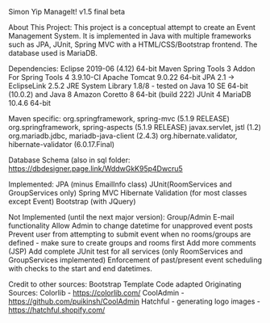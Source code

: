 Simon Yip
ManageIt! v1.5 final beta

About This Project:
This project is a conceptual attempt to create an Event Management System.
It is implemented in Java with multiple frameworks such as JPA, JUnit, Spring MVC
with a HTML/CSS/Bootstrap frontend.
The database used is MariaDB.


Dependencies:
Eclipse 2019-06 (4.12) 64-bit
Maven
Spring Tools 3 Addon For Spring Tools 4 3.9.10-CI
Apache Tomcat 9.0.22 64-bit
JPA 2.1 -> EclipseLink 2.5.2
JRE System Library 1.8/8 - tested on Java 10 SE 64-bit (10.0.2)
and Java 8 Amazon Coretto 8 64-bit (build 222)
JUnit 4
MariaDB 10.4.6 64-bit

Maven specific:
org.springframework, spring-mvc (5.1.9 RELEASE)
org.springframework, spring-aspects (5.1.9 RELEASE)
javax.servlet, jstl (1.2)
org.mariadb.jdbc, mariadb-java-client (2.4.3)
org.hibernate.validator, hibernate-validator (6.0.17.Final)

Database Schema (also in sql folder:
https://dbdesigner.page.link/WddwGkK95p4Dwcru5

Implemented:
JPA (minus EmailInfo class)
JUnit(RoomServices and GroupServices only)
Spring MVC
Hibernate Validation (for most classes except Event)
Bootstrap (with JQuery)

Not Implemented (until the next major version):
Group/Admin E-mail functionality
Allow Admin to change datetime for unapproved event posts
Prevent user from attempting to submit event when no rooms/groups are defined - make sure to create groups and rooms first
Add more comments (JSP)
Add complete JUnit test for all services (only RoomServices and GroupServices implemented)
Enforcement of past/present event scheduling with checks to the start and end datetimes.

Credit to other sources:
Bootstrap Template Code adapted
Originating Sources:
Colorlib - https://colorlib.com/
CoolAdmin - https://github.com/puikinsh/CoolAdmin
Hatchful - generating logo images - https://hatchful.shopify.com/
